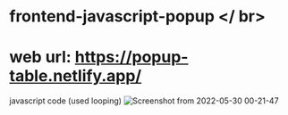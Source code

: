 # frontend-javascript-popup </ br>

# web url: https://popup-table.netlify.app/


javascript code (used looping)
![Screenshot from 2022-05-30 00-21-47](https://user-images.githubusercontent.com/30619186/170887013-3b4d9a59-0a93-4c56-8231-e9a0aa519151.png)
